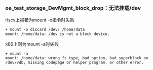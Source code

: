 ### oe_test_storage_DevMgmt_block_drop：无法挂载/dev

riscv上报错为mount -o指令时失败

```
+ mount -o discard /dev/ /home/data
mount: /home/data: /dev is not a block device.
```

x86上则为mount -a时失败

```
+ mount -a
mount: /home/data: wrong fs type, bad option, bad superblock on /dev/vdb, missing codepage or helper program, or other error.
```

